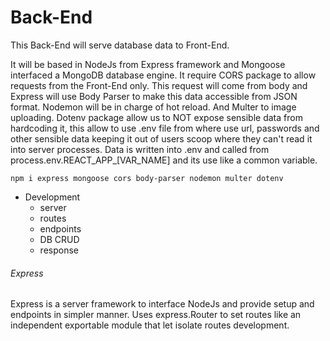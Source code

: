# Back-End
This Back-End will serve database data to Front-End.

It will be based in NodeJs from Express framework and Mongoose interfaced a MongoDB database engine. It require CORS package to allow requests from the Front-End only. This request will come from body and Express will use Body Parser to make this data accessible from JSON format. Nodemon will be in charge of hot reload. And Multer to image uploading. Dotenv package allow us to NOT expose sensible data from hardcoding it, this allow to use .env file from where use url, passwords and other sensible data keeping it out of users scoop where they can't read it into server processes. Data is written into .env and called from process.env.REACT_APP_[VAR_NAME] and its use like a common variable.

~~~
npm i express mongoose cors body-parser nodemon multer dotenv
~~~

* Development
  - server
  - routes
  - endpoints
  - DB CRUD
  - response

###### Express
Express is a server framework to interface NodeJs and provide setup and endpoints in simpler manner. Uses express.Router to set routes like an independent exportable module that let isolate routes development.
